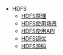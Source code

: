 
* HDFS
    - [HDFS原理]()
    - [HDFS使用场景]()
    - [HDFS使用API](../../api/hdfs)
    - [HDFS调优]()
    - [HDFS源码]()
